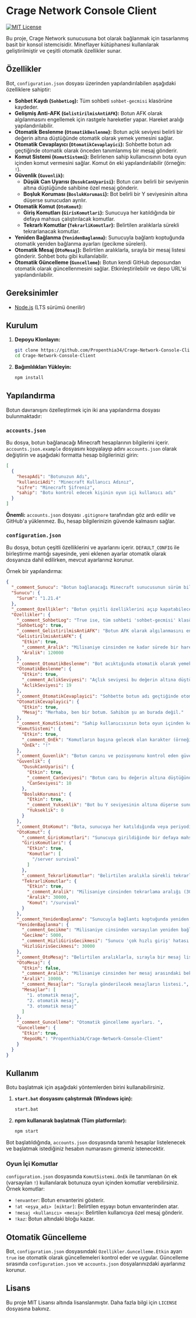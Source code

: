 # Crage Network Console Client

[![MIT License](https://img.shields.io/badge/License-MIT-green.svg)](https://choosealicense.com/licenses/mit/)

Bu proje, Crage Network sunucusuna bot olarak bağlanmak için tasarlanmış basit bir konsol istemcisidir. Mineflayer kütüphanesi kullanılarak geliştirilmiştir ve çeşitli otomatik özellikler sunar.

## Özellikler

Bot, `configuration.json` dosyası üzerinden yapılandırılabilen aşağıdaki özelliklere sahiptir:

*   **Sohbet Kaydı (`SohbetLog`):** Tüm sohbeti `sohbet-gecmisi` klasörüne kaydeder.
*   **Gelişmiş Anti-AFK (`GelistirilmisAntiAFK`):** Botun AFK olarak algılanmasını engellemek için rastgele hareketler yapar. Hareket aralığı yapılandırılabilir.
*   **Otomatik Beslenme (`OtomatikBeslenme`):** Botun açlık seviyesi belirli bir değerin altına düştüğünde otomatik olarak yemek yemesini sağlar.
*   **Otomatik Cevaplayıcı (`OtomatikCevaplayici`):** Sohbette botun adı geçtiğinde otomatik olarak önceden tanımlanmış bir mesaj gönderir.
*   **Komut Sistemi (`KomutSistemi`):** Belirlenen sahip kullanıcısının bota oyun içinden komut vermesini sağlar. Komut ön eki yapılandırılabilir (örneğin: `!`).
*   **Güvenlik (`Guvenlik`):**
    *   **Düşük Can Uyarısı (`DusukCanUyarisi`):** Botun canı belirli bir seviyenin altına düştüğünde sahibine özel mesaj gönderir.
    *   **Boşluk Koruması (`BoslukKorumasi`):** Bot belirli bir Y seviyesinin altına düşerse sunucudan ayrılır.
*   **Otomatik Komut (`OtoKomut`):**
    *   **Giriş Komutları (`GirisKomutlari`):** Sunucuya her katıldığında bir defaya mahsus çalıştırılacak komutlar.
    *   **Tekrarlı Komutlar (`TekrarliKomutlar`):** Belirtilen aralıklarla sürekli tekrarlanacak komutlar.
*   **Yeniden Bağlanma (`YenidenBaglanma`):** Sunucuyla bağlantı koptuğunda otomatik yeniden bağlanma ayarları (gecikme süreleri).
*   **Otomatik Mesaj (`OtoMesaj`):** Belirtilen aralıklarla, sırayla bir mesaj listesi gönderir. Sohbet botu gibi kullanılabilir.
*   **Otomatik Güncelleme (`Guncelleme`):** Botun kendi GitHub deposundan otomatik olarak güncellenmesini sağlar. Etkinleştirilebilir ve depo URL'si yapılandırılabilir.

## Gereksinimler

*   [Node.js](https://nodejs.org/) (LTS sürümü önerilir)

## Kurulum

1.  **Depoyu Klonlayın:**
    ```bash
    git clone https://github.com/Propenthia34/Crage-Network-Console-Client.git
    cd Crage-Network-Console-Client
    ```
2.  **Bağımlılıkları Yükleyin:**
    ```bash
    npm install
    ```

## Yapılandırma

Botun davranışını özelleştirmek için iki ana yapılandırma dosyası bulunmaktadır:

### `accounts.json`

Bu dosya, botun bağlanacağı Minecraft hesaplarının bilgilerini içerir. `accounts.json.example` dosyasını kopyalayıp adını `accounts.json` olarak değiştirin ve aşağıdaki formatta hesap bilgilerinizi girin:

```json
[
  {
    "hesapAdi": "Botunuzun Adı",
    "kullaniciAdi": "Minecraft Kullanıcı Adınız",
    "sifre": "Minecraft Şifreniz",
    "sahip": "Botu kontrol edecek kişinin oyun içi kullanıcı adı"
  }
]
```

**Önemli:** `accounts.json` dosyası `.gitignore` tarafından göz ardı edilir ve GitHub'a yüklenmez. Bu, hesap bilgilerinizin güvende kalmasını sağlar.

### `configuration.json`

Bu dosya, botun çeşitli özelliklerini ve ayarlarını içerir. `DEFAULT_CONFIG` ile birleştirme mantığı sayesinde, yeni eklenen ayarlar otomatik olarak dosyanıza dahil edilirken, mevcut ayarlarınız korunur.

Örnek bir yapılandırma:

```json
{
  "_comment_Sunucu": "Botun bağlanacağı Minecraft sunucusunun sürüm bilgisi.",
  "Sunucu": {
    "Surum": "1.21.4"
  },
  "_comment_Ozellikler": "Botun çeşitli özelliklerini açıp kapatabileceğiniz ve ayarlayabileceğiniz bölüm.",
  "Ozellikler": {
    "_comment_SohbetLog": "True ise, tüm sohbeti 'sohbet-gecmisi' klasörüne kaydeder.",
    "SohbetLog": true,
    "_comment_GelistirilmisAntiAFK": "Botun AFK olarak algılanmasını engellemek için rastgele hareketler yapmasını sağlar.",
    "GelistirilmisAntiAFK": {
      "Etkin": true,
      "_comment_Aralik": "Milisaniye cinsinden ne kadar sürede bir hareket yapılacağı (120000 = 2 dakika).",
      "Aralik": 120000
    },
    "_comment_OtomatikBeslenme": "Bot acıktığında otomatik olarak yemek yemesini sağlar.",
    "OtomatikBeslenme": {
      "Etkin": true,
      "_comment_AclikSeviyesi": "Açlık seviyesi bu değerin altına düştüğünde bot yemek yer (Max: 20).",
      "AclikSeviyesi": 19
    },
    "_comment_OtomatikCevaplayici": "Sohbette botun adı geçtiğinde otomatik olarak mesaj atar.",
    "OtomatikCevaplayici": {
      "Etkin": true,
      "Mesaj": "Merhaba, ben bir botum. Sahibim şu an burada değil."
    },
    "_comment_KomutSistemi": "Sahip kullanıcısının bota oyun içinden komut vermesini sağlar.",
    "KomutSistemi": {
      "Etkin": true,
      "_comment_OnEk": "Komutların başına gelecek olan karakter (örneğin: !at).",
      "OnEk": "!"
    },
    "_comment_Guvenlik": "Botun canını ve pozisyonunu kontrol eden güvenlik özellikleri.",
    "Guvenlik": {
      "DusukCanUyarisi": {
        "Etkin": true,
        "_comment_CanSeviyesi": "Botun canı bu değerin altına düştüğünde sahibine özel mesaj atar (Max: 20).",
        "CanSeviyesi": 10
      },
      "BoslukKorumasi": {
        "Etkin": true,
        "_comment_Yukseklik": "Bot bu Y seviyesinin altına düşerse sunucudan atılır.",
        "Yukseklik": 0
      }
    },
    "_comment_OtoKomut": "Bota, sunucuya her katıldığında veya periyodik olarak otomatik komutlar yazdırma.",
    "OtoKomut": {
      "_comment_GirisKomutlari": "Sunucuya girildiğinde bir defaya mahsus, sırayla çalıştırılacak komutlar.",
      "GirisKomutlari": {
        "Etkin": true,
        "Komutlar": [
          "/server survival"
        ]
      },
      "_comment_TekrarliKomutlar": "Belirtilen aralıkla sürekli tekrarlanacak komut.",
      "TekrarliKomutlar": {
        "Etkin": true,
        "_comment_Aralik": "Milisaniye cinsinden tekrarlama aralığı (30000 = 30 saniye).",
        "Aralik": 30000,
        "Komut": "/survival"
      }
    },
    "_comment_YenidenBaglanma": "Sunucuyla bağlantı koptuğunda yeniden bağlanma ayarları.",
    "YenidenBaglanma": {
      "_comment_Gecikme": "Milisaniye cinsinden varsayılan yeniden bağlanma gecikmesi (5000 = 5 saniye).",
      "Gecikme": 5000,
      "_comment_HizliGirisGecikmesi": "Sunucu 'çok hızlı giriş' hatası verdiğinde beklenecek süre (30000 = 30 saniye).",
      "HizliGirisGecikmesi": 30000
    },
    "_comment_OtoMesaj": "Belirtilen aralıklarla, sırayla bir mesaj listesi gönderir. Sohbet botu gibi kullanılabilir.",
    "OtoMesaj": {
      "Etkin": false,
      "_comment_Aralik": "Milisaniye cinsinden her mesaj arasındaki bekleme süresi (10000 = 10 saniye).",
      "Aralik": 10000,
      "_comment_Mesajlar": "Sırayla gönderilecek mesajların listesi.",
      "Mesajlar": [
        "1. otomatik mesaj",
        "2. otomatik mesaj",
        "3. otomatik mesaj"
      ]
    },
    "_comment_Guncelleme": "Otomatik güncelleme ayarları. ",
    "Guncelleme": {
      "Etkin": true,
      "RepoURL": "Propenthia34/Crage-Network-Console-Client"
    }
  }
}
```

## Kullanım

Botu başlatmak için aşağıdaki yöntemlerden birini kullanabilirsiniz.

1.  **`start.bat` dosyasını çalıştırmak (Windows için):**
    ```bash
    start.bat
    ```
2.  **npm kullanarak başlatmak (Tüm platformlar):**
    ```bash
    npm start
    ```

Bot başlatıldığında, `accounts.json` dosyasında tanımlı hesaplar listelenecek ve başlatmak istediğiniz hesabın numarasını girmeniz istenecektir.

### Oyun İçi Komutlar

`configuration.json` dosyasında `KomutSistemi.OnEk` ile tanımlanan ön ek (varsayılan `!`) kullanılarak botunuza oyun içinden komutlar verebilirsiniz. Örnek komutlar:

*   `!envanter`: Botun envanterini gösterir.
*   `!at <eşya_adı> [miktar]`: Belirtilen eşyayı botun envanterinden atar.
*   `!mesaj <kullanıcı> <mesaj>`: Belirtilen kullanıcıya özel mesaj gönderir.
*   `!kaz`: Botun altındaki bloğu kazar.

## Otomatik Güncelleme

Bot, `configuration.json` dosyasındaki `Ozellikler.Guncelleme.Etkin` ayarı `true` ise otomatik olarak güncellemeleri kontrol eder ve uygular. Güncelleme sırasında `configuration.json` ve `accounts.json` dosyalarınızdaki ayarlarınız korunur.

## Lisans

Bu proje MIT Lisansı altında lisanslanmıştır. Daha fazla bilgi için `LICENSE` dosyasına bakınız.
